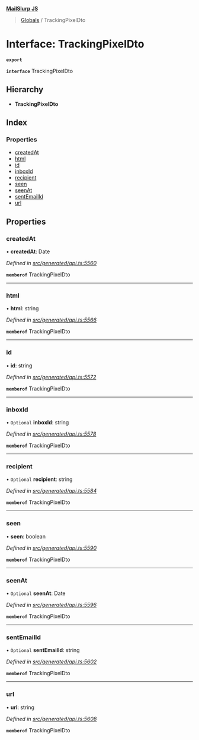 **[MailSlurp JS](../README.md)**

> [Globals](../README.md) / TrackingPixelDto

# Interface: TrackingPixelDto

**`export`** 

**`interface`** TrackingPixelDto

## Hierarchy

* **TrackingPixelDto**

## Index

### Properties

* [createdAt](trackingpixeldto.md#createdat)
* [html](trackingpixeldto.md#html)
* [id](trackingpixeldto.md#id)
* [inboxId](trackingpixeldto.md#inboxid)
* [recipient](trackingpixeldto.md#recipient)
* [seen](trackingpixeldto.md#seen)
* [seenAt](trackingpixeldto.md#seenat)
* [sentEmailId](trackingpixeldto.md#sentemailid)
* [url](trackingpixeldto.md#url)

## Properties

### createdAt

•  **createdAt**: Date

*Defined in [src/generated/api.ts:5560](https://github.com/mailslurp/mailslurp-client/blob/37bf78e/src/generated/api.ts#L5560)*

**`memberof`** TrackingPixelDto

___

### html

•  **html**: string

*Defined in [src/generated/api.ts:5566](https://github.com/mailslurp/mailslurp-client/blob/37bf78e/src/generated/api.ts#L5566)*

**`memberof`** TrackingPixelDto

___

### id

•  **id**: string

*Defined in [src/generated/api.ts:5572](https://github.com/mailslurp/mailslurp-client/blob/37bf78e/src/generated/api.ts#L5572)*

**`memberof`** TrackingPixelDto

___

### inboxId

• `Optional` **inboxId**: string

*Defined in [src/generated/api.ts:5578](https://github.com/mailslurp/mailslurp-client/blob/37bf78e/src/generated/api.ts#L5578)*

**`memberof`** TrackingPixelDto

___

### recipient

• `Optional` **recipient**: string

*Defined in [src/generated/api.ts:5584](https://github.com/mailslurp/mailslurp-client/blob/37bf78e/src/generated/api.ts#L5584)*

**`memberof`** TrackingPixelDto

___

### seen

•  **seen**: boolean

*Defined in [src/generated/api.ts:5590](https://github.com/mailslurp/mailslurp-client/blob/37bf78e/src/generated/api.ts#L5590)*

**`memberof`** TrackingPixelDto

___

### seenAt

• `Optional` **seenAt**: Date

*Defined in [src/generated/api.ts:5596](https://github.com/mailslurp/mailslurp-client/blob/37bf78e/src/generated/api.ts#L5596)*

**`memberof`** TrackingPixelDto

___

### sentEmailId

• `Optional` **sentEmailId**: string

*Defined in [src/generated/api.ts:5602](https://github.com/mailslurp/mailslurp-client/blob/37bf78e/src/generated/api.ts#L5602)*

**`memberof`** TrackingPixelDto

___

### url

•  **url**: string

*Defined in [src/generated/api.ts:5608](https://github.com/mailslurp/mailslurp-client/blob/37bf78e/src/generated/api.ts#L5608)*

**`memberof`** TrackingPixelDto
